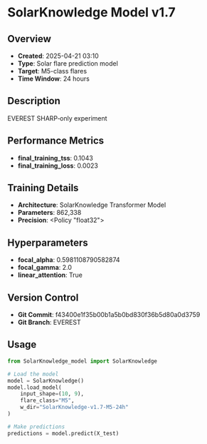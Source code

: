 # SolarKnowledge Model v1.7

## Overview
- **Created**: 2025-04-21 03:10
- **Type**: Solar flare prediction model
- **Target**: M5-class flares
- **Time Window**: 24 hours

## Description
EVEREST SHARP‑only experiment

## Performance Metrics
- **final_training_tss**: 0.1043
- **final_training_loss**: 0.0023


## Training Details
- **Architecture**: SolarKnowledge Transformer Model
- **Parameters**: 862,338
- **Precision**: <Policy "float32">

## Hyperparameters
- **focal_alpha**: 0.5981108790582874
- **focal_gamma**: 2.0
- **linear_attention**: True

## Version Control
- **Git Commit**: f43400e1f35b00b1a5b0bd830f36b5d80a0d3759
- **Git Branch**: EVEREST

## Usage
```python
from SolarKnowledge_model import SolarKnowledge

# Load the model
model = SolarKnowledge()
model.load_model(
    input_shape=(10, 9), 
    flare_class="M5", 
    w_dir="SolarKnowledge-v1.7-M5-24h"
)

# Make predictions
predictions = model.predict(X_test)
```
